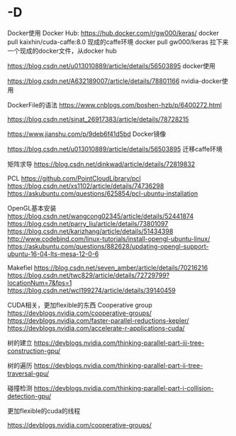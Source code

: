 # -D

Docker使用
Docker Hub:  https://hub.docker.com/r/gw000/keras/ 
docker pull kaixhin/cuda-caffe:8.0    现成的caffe环境 
docker pull gw000/keras 拉下来一个现成的docker文件，从docker hub 

https://blog.csdn.net/u013010889/article/details/56503895  docker使用

https://blog.csdn.net/A632189007/article/details/78801166  nvidia-docker使用 


DockerFile的语法
https://www.cnblogs.com/boshen-hzb/p/6400272.html

https://blog.csdn.net/sinat_26917383/article/details/78728215  

https://www.jianshu.com/p/9deb6f41d5bd  Docker镜像 

https://blog.csdn.net/u013010889/article/details/56503895 迁移caffe环境 

矩阵求导
https://blog.csdn.net/dinkwad/article/details/72819832 

PCL
https://github.com/PointCloudLibrary/pcl
https://blog.csdn.net/xs1102/article/details/74736298
https://askubuntu.com/questions/625854/pcl-ubuntu-installation

OpenGL基本安装
https://blog.csdn.net/wangcong02345/article/details/52441874
https://blog.csdn.net/parry_liu/article/details/73801097
https://blog.csdn.net/karizhang/article/details/51434398
http://www.codebind.com/linux-tutorials/install-opengl-ubuntu-linux/
https://askubuntu.com/questions/882628/updating-opengl-support-ubuntu-16-04-lts-mesa-12-0-6

Makefiel
https://blog.csdn.net/seven_amber/article/details/70216216
https://blog.csdn.net/twc829/article/details/72729799?locationNum=7&fps=1
https://blog.csdn.net/wcl199274/article/details/39140459

CUDA相关，更加flexible的东西
Cooperative group
https://devblogs.nvidia.com/cooperative-groups/ 
https://devblogs.nvidia.com/faster-parallel-reductions-kepler/
https://devblogs.nvidia.com/accelerate-r-applications-cuda/ 

树的建立
https://devblogs.nvidia.com/thinking-parallel-part-iii-tree-construction-gpu/ 

树的遍历
https://devblogs.nvidia.com/thinking-parallel-part-ii-tree-traversal-gpu/ 

碰撞检测
https://devblogs.nvidia.com/thinking-parallel-part-i-collision-detection-gpu/ 

更加flexible的cuda的线程 

https://devblogs.nvidia.com/cooperative-groups/ 


